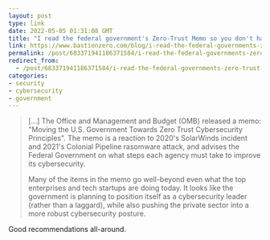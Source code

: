 ```yaml
---
layout: post
type: link
date: 2022-05-05 01:31:08 GMT
title: "I read the federal government's Zero-Trust Memo so you don't have to"
link: https://www.bastionzero.com/blog/i-read-the-federal-governments-zero-trust-memo-so-you-dont-have-to
permalink: /post/683371941186371584/i-read-the-federal-governments-zero-trust-memo-so
redirect_from: 
  - /post/683371941186371584/i-read-the-federal-governments-zero-trust-memo-so
categories:
- security
- cybersecurity
- government
---
```

<blockquote><p>[...] The Office and Management and Budget (OMB) released a memo: "Moving the U.S. Government Towards Zero Trust Cybersecurity Principles". The memo is a reaction to 2020's SolarWinds incident and 2021's Colonial Pipeline rasomware attack, and advises the Federal Government on what steps each agency must take to improve its cybersecurity.</p>
<p>Many of the items in the memo go well-beyond even what the top enterprises and tech startups are doing today. It looks like the government is planning to position itself as a cybersecurity leader (rather than a laggard), while also pushing the private sector into a more robust cybersecurity posture.</p></blockquote>
<p>Good recommendations all-around.</p>